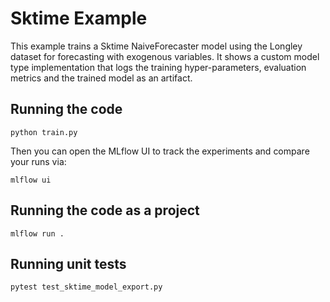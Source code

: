 # Sktime Example

This example trains a Sktime NaiveForecaster model using the Longley dataset for
forecasting with exogenous variables. It shows a custom model type implementation that 
logs the training hyper-parameters, evaluation metrics and the trained model as an artifact.

## Running the code

```
python train.py
```

Then you can open the MLflow UI to track the experiments and compare your runs via:

```
mlflow ui
```

## Running the code as a project

```
mlflow run .

```

## Running unit tests

```
pytest test_sktime_model_export.py

```
